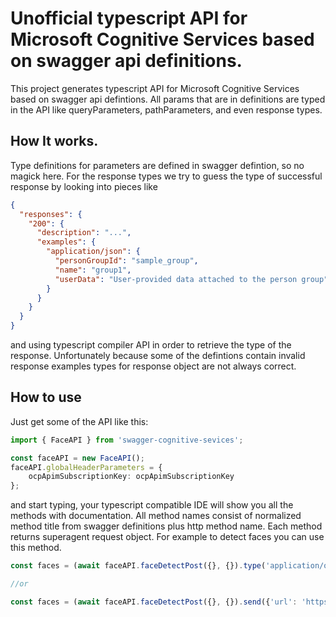 # Unofficial typescript API for Microsoft Cognitive Services based on swagger api definitions.

This project generates typescript API for Microsoft Cognitive Services based on swagger api defintions. 
All params that are in definitions are typed in the API like queryParameters, pathParameters, and even response types. 

## How It works.

Type definitions for parameters are defined in swagger defintion, so no magick here. For the response types we try to guess the type of successful response by looking into pieces like 

```json
{
  "responses": {
    "200": {
      "description": "...",
      "examples": {
        "application/json": {
          "personGroupId": "sample_group",
          "name": "group1",
          "userData": "User-provided data attached to the person group"
        }
      }
    }
  }
}
```
and using typescript compiler API in order to retrieve the type of the response. Unfortunately because some of the defintions contain invalid response examples types for response object are not always correct.

## How to use 
Just get some of the API like this:
```ts
import { FaceAPI } from 'swagger-cognitive-sevices';

const faceAPI = new FaceAPI();
faceAPI.globalHeaderParameters = {
    ocpApimSubscriptionKey: ocpApimSubscriptionKey
};
```
and start typing, your typescript compatible IDE will show you all the methods with documentation. All method names consist of normalized method title from swagger definitions plus http method name. Each method returns superagent request object. For example to detect faces you can use this method.

```ts
const faces = (await faceAPI.faceDetectPost({}, {}).type('application/octet-stream').send(fs.readFileSync(['path/to/your/image'))).body;

//or

const faces = (await faceAPI.faceDetectPost({}, {}).send({'url': 'https://some.image.url/image.png'}).body;
```
